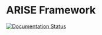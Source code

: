 # ARISE Framework

[![Documentation Status](https://readthedocs.org/projects/arise-framework-documentation/badge/?version=latest)](https://arise-framework-documentation.readthedocs.io/en/latest/?badge=latest)
